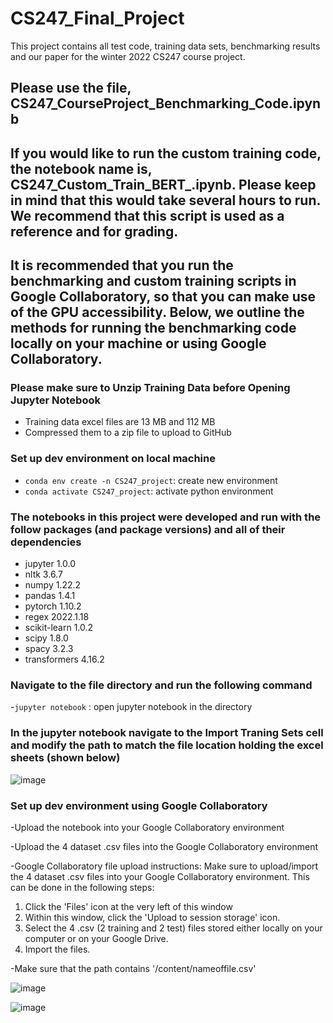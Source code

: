 # CS247_Final_Project
This project contains all test code, training data sets, benchmarking results and our paper for the winter 2022 CS247 course project.

## Please use the file, CS247_CourseProject_Benchmarking_Code.ipynb
## If you would like to run the custom training code, the notebook name is, CS247_Custom_Train_BERT_.ipynb. Please keep in mind that this would take several hours to run. We recommend that this script is used as a reference and for grading.

## It is recommended that you run the benchmarking and custom training scripts in Google Collaboratory, so that you can make use of the GPU accessibility. Below, we outline the methods for running the benchmarking code locally on your machine or using Google Collaboratory.

### Please make sure to Unzip Training Data before Opening Jupyter Notebook
- Training data excel files are 13 MB and 112 MB
- Compressed them to a zip file to upload to GitHub

### Set up dev environment on local machine

- `conda env create -n CS247_project`: create new environment
- `conda activate CS247_project`: activate python environment

### The notebooks in this project were developed and run with the follow packages (and package versions) and all of their dependencies

- jupyter 1.0.0
- nltk 3.6.7
- numpy 1.22.2
- pandas 1.4.1
- pytorch 1.10.2
- regex 2022.1.18
- scikit-learn 1.0.2
- scipy 1.8.0
- spacy 3.2.3
- transformers 4.16.2

### Navigate to the file directory and run the following command

-`jupyter notebook` : open jupyter notebook in the directory

### In the jupyter notebook navigate to the Import Traning Sets cell and modify the path to match the file location holding the excel sheets (shown below)
![image](https://user-images.githubusercontent.com/74755502/158052512-7e319d7f-b0cb-4441-aa38-fa95a8bf693d.png)

### Set up dev environment using Google Collaboratory

-Upload the notebook into your Google Collaboratory environment

-Upload the 4 dataset .csv files into the Google Collaboratory environment

-Google Collaboratory file upload instructions:
Make sure to upload/import the 4 dataset .csv files into your Google Collaboratory environment. This can be done in the following steps:
1. Click the 'Files' icon at the very left of this window
2. Within this window, click the 'Upload to session storage' icon.
3. Select the 4 .csv (2 training and 2 test) files stored either locally on your computer or on your Google Drive.
4. Import the files.

-Make sure that the path contains '/content/nameoffile.csv'

![image](https://user-images.githubusercontent.com/82487365/158080925-f2da64ba-0ca0-440a-8485-2e0395814d8e.png)

![image](https://user-images.githubusercontent.com/82487365/158080949-cedec1a8-eb9b-4058-8452-0befcba94209.png)

